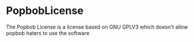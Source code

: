 # PopbobLicense
The Popbob License is a license based on GNU GPLV3 which doesn't allow popbob haters to use the software

